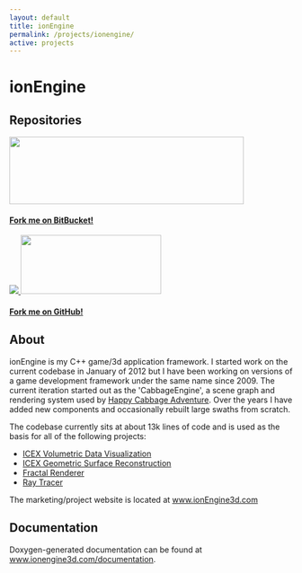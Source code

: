 ```yaml
---
layout: default
title: ionEngine
permalink: /projects/ionengine/
active: projects
---
```



<h1>ionEngine</h1>

<h2>Repositories</h2>

<div class="row">
  <div class="col-md-6">
    <div class="list-group">
      <a href="https://bitbucket.org/iondune/ionengine" class="list-group-item">
        <img src="{{ "img/bitbucket/Logo.png" | prepend: site.baseurl }}" width="417" height="120" />
        <h4 class="list-group-item-heading">Fork me on BitBucket!</h4>
      </a>
    </div>
  </div>
  <div class="col-md-6">
    <div class="list-group">
      <a href="https://github.com/iondune/ionEngine" class="list-group-item">
        <img src="{{ "img/github/Mark.png" | prepend: site.baseurl }}" />
        <img src="{{ "img/github/Logo.png" | prepend: site.baseurl }}" width="250" height="105" />
        <h4 class="list-group-item-heading">Fork me on GitHub!</h4>
      </a>
    </div>
  </div>
</div>

<h2>About</h2>

<p>
ionEngine is my C++ game/3d application framework. I started work on the current codebase
in January of 2012 but I have been working on versions of a game development framework
under the same name since 2009. The current iteration started out as the 'CabbageEngine',
a scene graph and rendering system used by <a href="{{ "projects/happycabbageadventure" | prepend: site.baseurl }}">Happy Cabbage Adventure</a>.
Over the years I have added new components and occasionally rebuilt large swaths from
scratch.
</p>
<p>
The codebase currently sits at about 13k lines of code and is used as
the basis for all of the following projects:
</p>

<p>
  <ul>
    <li><a href="icex-vis">ICEX Volumetric Data Visualization</a></li>
    <li><a href="icex-geom">ICEX Geometric Surface Reconstruction</a></li>
    <li><a href="fractal">Fractal Renderer</a></li>
    <li><a href="raytracer">Ray Tracer</a></li>
  </ul>
</p>

<p>
The marketing/project website is located at <a href="http://www.ionengine3d.com/">www.ionEngine3d.com</a>
</p>

<h2>Documentation</h2>

<p>
Doxygen-generated documentation can be found at <a href="http://www.ionengine3d.com/documentation/">www.ionengine3d.com/documentation</a>.
</p>
